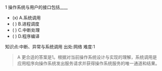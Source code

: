 1
操作系统与用户的接口包括____
- (x) A.系统调用
- ( ) B.进程调度
- ( ) C.中断处理
- ( ) D.程序编译

知识点:中断、异常与系统调用
出处:网络
难度:1
> A 更合适的答案是1。根据对当前操作系统设计与实现的理解，系统调用是应用程序向操作系统发出服务请求并获得操作系统服务的唯一通道和结果。
